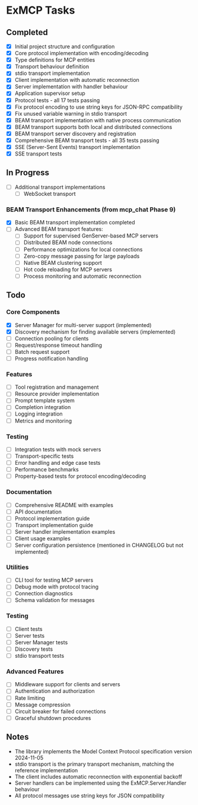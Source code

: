 # ExMCP Tasks

## Completed

- [x] Initial project structure and configuration
- [x] Core protocol implementation with encoding/decoding
- [x] Type definitions for MCP entities
- [x] Transport behaviour definition
- [x] stdio transport implementation
- [x] Client implementation with automatic reconnection
- [x] Server implementation with handler behaviour
- [x] Application supervisor setup
- [x] Protocol tests - all 17 tests passing
- [x] Fix protocol encoding to use string keys for JSON-RPC compatibility
- [x] Fix unused variable warning in stdio transport
- [x] BEAM transport implementation with native process communication
- [x] BEAM transport supports both local and distributed connections
- [x] BEAM transport server discovery and registration
- [x] Comprehensive BEAM transport tests - all 35 tests passing
- [x] SSE (Server-Sent Events) transport implementation
- [x] SSE transport tests

## In Progress

- [ ] Additional transport implementations
  - [ ] WebSocket transport
  
### BEAM Transport Enhancements (from mcp_chat Phase 9)
- [x] Basic BEAM transport implementation completed
- [ ] Advanced BEAM transport features:
  - [ ] Support for supervised GenServer-based MCP servers
  - [ ] Distributed BEAM node connections
  - [ ] Performance optimizations for local connections
  - [ ] Zero-copy message passing for large payloads
  - [ ] Native BEAM clustering support
  - [ ] Hot code reloading for MCP servers
  - [ ] Process monitoring and automatic reconnection

## Todo

### Core Components
- [x] Server Manager for multi-server support (implemented)
- [x] Discovery mechanism for finding available servers (implemented)
- [ ] Connection pooling for clients
- [ ] Request/response timeout handling
- [ ] Batch request support
- [ ] Progress notification handling

### Features
- [ ] Tool registration and management
- [ ] Resource provider implementation
- [ ] Prompt template system
- [ ] Completion integration
- [ ] Logging integration
- [ ] Metrics and monitoring

### Testing
- [ ] Integration tests with mock servers
- [ ] Transport-specific tests
- [ ] Error handling and edge case tests
- [ ] Performance benchmarks
- [ ] Property-based tests for protocol encoding/decoding

### Documentation
- [ ] Comprehensive README with examples
- [ ] API documentation
- [ ] Protocol implementation guide
- [ ] Transport implementation guide
- [ ] Server handler implementation examples
- [ ] Client usage examples
- [ ] Server configuration persistence (mentioned in CHANGELOG but not implemented)

### Utilities
- [ ] CLI tool for testing MCP servers
- [ ] Debug mode with protocol tracing
- [ ] Connection diagnostics
- [ ] Schema validation for messages

### Testing
- [ ] Client tests
- [ ] Server tests
- [ ] Server Manager tests
- [ ] Discovery tests
- [ ] stdio transport tests

### Advanced Features
- [ ] Middleware support for clients and servers
- [ ] Authentication and authorization
- [ ] Rate limiting
- [ ] Message compression
- [ ] Circuit breaker for failed connections
- [ ] Graceful shutdown procedures

## Notes

- The library implements the Model Context Protocol specification version 2024-11-05
- stdio transport is the primary transport mechanism, matching the reference implementation
- The client includes automatic reconnection with exponential backoff
- Server handlers can be implemented using the ExMCP.Server.Handler behaviour
- All protocol messages use string keys for JSON compatibility
